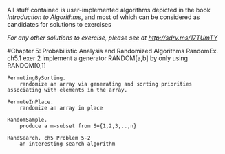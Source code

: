 All stuff contained is user-implemented algorithms depicted in the book *Introduction to Algorithms*, and most of which can be considered as candidates for solutions to exercises

*For any other solutions to exercise, please see at http://sdrv.ms/17TUmTY*

#Chapter 5: Probabilistic Analysis and Randomized Algorithms
	RandomEx. ch5.1 exer 2
		implement a generator RANDOM[a,b] by only using RANDOM[0,1]
		
	PermutingBySorting.
		randomize an array via generating and sorting priorities associating with elements in the array.
		
	PermuteInPlace.
		randomize an array in place
		
	RandomSample.
		produce a m-subset from S={1,2,3,..,n}
		
	RandSearch. ch5 Problem 5-2
		an interesting search algorithm